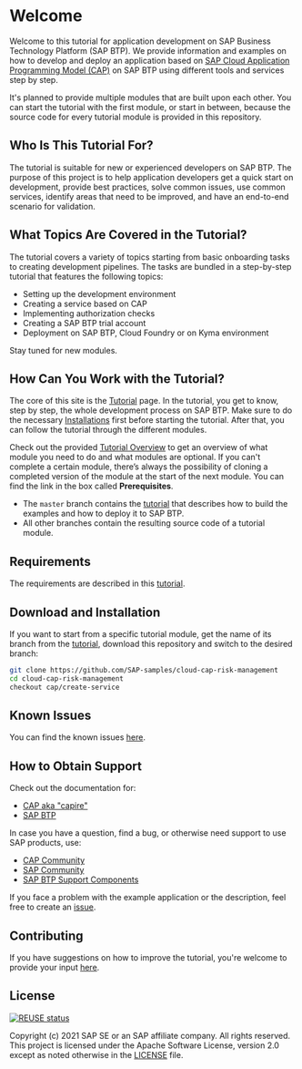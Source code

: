 # Welcome

Welcome to this tutorial for application development on SAP Business Technology Platform (SAP BTP). We provide information and examples on how to develop and deploy an application based on [SAP Cloud Application Programming Model (CAP)](https://cap.cloud.sap/) on SAP BTP using different tools and services step by step.

It's planned to provide multiple modules that are built upon each other. You can start the tutorial with the first module, or start in between, because the source code for every tutorial module is provided in this repository.

## Who Is This Tutorial For?

The tutorial is suitable for new or experienced developers on SAP BTP. The purpose of this project is to help application developers get a quick start on development, provide best practices, solve common issues, use common services, identify areas that need to be improved, and have an end-to-end scenario for validation.

## What Topics Are Covered in the Tutorial?

The tutorial covers a variety of topics starting from basic onboarding tasks to creating development pipelines. The tasks are bundled in a step-by-step tutorial that features the following topics:

- Setting up the development environment
- Creating a service based on CAP
- Implementing authorization checks
- Creating a SAP BTP trial account
- Deployment on SAP BTP, Cloud Foundry or on Kyma environment

Stay tuned for new modules.

## How Can You Work with the Tutorial?

The core of this site is the [Tutorial](Sources.md) page. In the tutorial, you get to know, step by step, the whole development process on SAP BTP. Make sure to do the necessary [Installations](installation.md) first before starting the tutorial. After that, you can follow the tutorial through the different modules.

Check out the provided [Tutorial Overview](Tutorial_Overview.md) to get an overview of what module you need to do and what modules are optional. If you can't complete a certain module, there’s always the possibility of cloning a completed version of the module at the start of the next module. You can find the link in the box called **Prerequisites**.

* The `master` branch contains the [tutorial](http://sap-samples.github.io/cloud-cap-risk-management) that describes how to build the examples and how to deploy it to SAP BTP. <!-- TODO: add link to branches, is this profiled here [Examples](https://pages.github.tools.sap/CPES/CPAppDevelopment/Examples/)? -->
* All other branches contain the resulting source code of a tutorial module.

## Requirements

The requirements are described in this [tutorial](http://sap-samples.github.io/cloud-cap-risk-management).

## Download and Installation

If you want to start from a specific tutorial module, get the name of its branch from the [tutorial](http://sap-samples.github.io/cloud-cap-risk-management), download this repository and switch to the desired branch:

```bash
git clone https://github.com/SAP-samples/cloud-cap-risk-management
cd cloud-cap-risk-management
checkout cap/create-service
```

## Known Issues

You can find the known issues [here](https://github.com/SAP-samples/cloud-cap-risk-management/issues).

## How to Obtain Support

Check out the documentation for:

* [CAP aka "capire"](https://cap.cloud.sap/docs/advanced/troubleshooting)
* [SAP BTP](https://help.sap.com/viewer/product/CP/Cloud/)

In case you have a question, find a bug, or otherwise need support to use SAP products, use:

* [CAP Community](https://answers.sap.com/tags/9f13aee1-834c-4105-8e43-ee442775e5ce)
* [SAP Community](https://community.sap.com/)
* [SAP BTP Support Components](https://help.sap.com/viewer/65de2977205c403bbc107264b8eccf4b/Cloud/en-US/08d1103928fb42f3a73b3f425e00e13c.html)

If you face a problem with the example application or the description, feel free to create an [issue](https://github.com/SAP-samples/cloud-cap-risk-management/issues).

## Contributing

If you have suggestions on how to improve the tutorial, you're welcome to provide your input [here](https://github.com/SAP-samples/cloud-cap-risk-management/issues).

## License

[![REUSE status](https://api.reuse.software/badge/github.com/SAP-samples/cloud-cap-risk-management)](https://api.reuse.software/info/github.com/SAP-samples/cloud-cap-risk-management)

Copyright (c) 2021 SAP SE or an SAP affiliate company. All rights reserved. This project is licensed under the Apache Software License, version 2.0 except as noted otherwise in the [LICENSE](LICENSES/Apache-2.0.txt) file.
